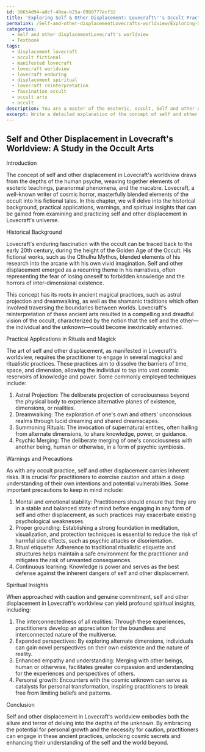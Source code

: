 ```yaml
---
id: 58654d94-a8cf-49ea-b25a-8980777ecf32
title: 'Exploring Self & Other Displacement: Lovecraft\''s Occult Practices'
permalink: /Self-and-other-displacementLovecrafts-worldview/Exploring-Self-Other-Displacement-Lovecrafts-Occult-Practices/
categories:
  - Self and other displacementLovecraft's worldview
  - Textbook
tags:
  - displacement lovecraft
  - occult fictional
  - manifested lovecraft
  - lovecraft worldview
  - lovecraft enduring
  - displacement spiritual
  - lovecraft reinterpretation
  - fascination occult
  - occult arts
  - occult
description: You are a master of the esoteric, occult, Self and other displacementLovecraft's worldview and education, you have written many textbooks on the subject in ways that provide students with rich and deep understanding of the subject. You are being asked to write textbook-like sections on a topic and you do it with full context, explainability, and reliability in accuracy to the true facts of the topic at hand, in a textbook style that a student would easily be able to learn from, in a rich, engaging, and contextual way. Always include relevant context (such as formulas and history), related concepts, and in a way that someone can gain deep insights from.
excerpt: Write a detailed explanation of the concept of self and other displacement in Lovecraft's worldview within the context of an occult grimoire. Include the historical background, its practical applications in rituals and magick, any warnings or precautions to be aware of when studying or practicing this particular aspect, and the possible spiritual insights that can be gained from mastering the art of self and other displacement.
---
```


## Self and Other Displacement in Lovecraft's Worldview: A Study in the Occult Arts

Introduction

The concept of self and other displacement in Lovecraft's worldview draws from the depths of the human psyche, weaving together elements of esoteric teachings, paranormal phenomena, and the macabre. Lovecraft, a well-known writer of cosmic horror, masterfully blended elements of the occult into his fictional tales. In this chapter, we will delve into the historical background, practical applications, warnings, and spiritual insights that can be gained from examining and practicing self and other displacement in Lovecraft's universe.

Historical Background

Lovecraft's enduring fascination with the occult can be traced back to the early 20th century, during the height of the Golden Age of the Occult. His fictional works, such as the Cthulhu Mythos, blended elements of his research into the arcane with his own vivid imagination. Self and other displacement emerged as a recurring theme in his narratives, often representing the fear of losing oneself to forbidden knowledge and the horrors of inter-dimensional existence.

This concept has its roots in ancient magical practices, such as astral projection and dreamwalking, as well as the shamanic traditions which often involved traversing the boundaries between worlds. Lovecraft's reinterpretation of these ancient arts resulted in a compelling and dreadful vision of the occult, characterized by the notion that the self and the other—the individual and the unknown—could become inextricably entwined.

Practical Applications in Rituals and Magick

The art of self and other displacement, as manifested in Lovecraft's worldview, requires the practitioner to engage in several magickal and ritualistic practices. These practices aim to dissolve the barriers of time, space, and dimension, allowing the individual to tap into vast cosmic reservoirs of knowledge and power. Some commonly employed techniques include:

1. Astral Projection: The deliberate projection of consciousness beyond the physical body to experience alternative planes of existence, dimensions, or realities.
2. Dreamwalking: The exploration of one's own and others' unconscious realms through lucid dreaming and shared dreamscapes.
3. Summoning Rituals: The invocation of supernatural entities, often hailing from alternate dimensions, to share knowledge, power, or guidance.
4. Psychic Merging: The deliberate merging of one's consciousness with another being, human or otherwise, in a form of psychic symbiosis.

Warnings and Precautions

As with any occult practice, self and other displacement carries inherent risks. It is crucial for practitioners to exercise caution and attain a deep understanding of their own intentions and potential vulnerabilities. Some important precautions to keep in mind include:

1. Mental and emotional stability: Practitioners should ensure that they are in a stable and balanced state of mind before engaging in any form of self and other displacement, as such practices may exacerbate existing psychological weaknesses.
2. Proper grounding: Establishing a strong foundation in meditation, visualization, and protection techniques is essential to reduce the risk of harmful side effects, such as psychic attacks or disorientation.
3. Ritual etiquette: Adherence to traditional ritualistic etiquette and structures helps maintain a safe environment for the practitioner and mitigates the risk of unwanted consequences.
4. Continuous learning: Knowledge is power and serves as the best defense against the inherent dangers of self and other displacement.

Spiritual Insights

When approached with caution and genuine commitment, self and other displacement in Lovecraft's worldview can yield profound spiritual insights, including:

1. The interconnectedness of all realities: Through these experiences, practitioners develop an appreciation for the boundless and interconnected nature of the multiverse.
2. Expanded perspectives: By exploring alternate dimensions, individuals can gain novel perspectives on their own existence and the nature of reality.
3. Enhanced empathy and understanding: Merging with other beings, human or otherwise, facilitates greater compassion and understanding for the experiences and perspectives of others.
4. Personal growth: Encounters with the cosmic unknown can serve as catalysts for personal transformation, inspiring practitioners to break free from limiting beliefs and patterns.

Conclusion

Self and other displacement in Lovecraft's worldview embodies both the allure and terror of delving into the depths of the unknown. By embracing the potential for personal growth and the necessity for caution, practitioners can engage in these ancient practices, unlocking cosmic secrets and enhancing their understanding of the self and the world beyond.

